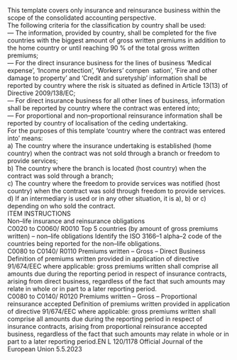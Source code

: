  
This template covers only insurance and reinsurance business within the scope of the consolidated accounting 
perspective.  
The following criteria for the classification by country shall be used:  
— The information, provided by country, shall be completed for the five countries with the biggest amount of gross 
written premiums in addition to the home country or until reaching 90 % of the total gross written premiums;  
— For the direct insurance business for the lines of business ‘Medical expense’, ‘Income protection’, ‘Workers’ compen ­
sation’, ‘Fire and other damage to property’ and ‘Credit and suretyship’ information shall be reported by country 
where the risk is situated as defined in Article 13(13) of Directive 2009/138/EC;  
— For direct insurance business for all other lines of business, information shall be reported by country where the 
contract was entered into;  
— For proportional and non–proportional reinsurance information shall be reported by country of localisation of the 
ceding undertaking.  
For the purposes of this template ‘country where the contract was entered into’ means:  
a) The country where the insurance undertaking is established (home country) when the contract was not sold through 
a branch or freedom to provide services;  
b) The country where the branch is located (host country) when the contract was sold through a branch;  
c) The country where the freedom to provide services was notified (host country) when the contract was sold through 
freedom to provide services.  
d) If an intermediary is used or in any other situation, it is a), b) or c) depending on who sold the contract.  
ITEM  INSTRUCTIONS  
Non–life insurance and 
reinsurance obligations  
C0020 to C0060/ 
R0010  Top 5 countries (by 
amount of gross 
premiums written) – 
non–life obligations  Identify the ISO 3166–1 alpha–2 code of the countries being reported for the 
non–life obligations.  
C0080 to C0140/ 
R0110  Premiums written – 
Gross – Direct 
Business  Definition of premiums written provided in application of directive 91/674/EEC 
where applicable: gross premiums written shall comprise all amounts due during 
the reporting period in respect of insurance contracts, arising from direct business, 
regardless of the fact that such amounts may relate in whole or in part to a later 
reporting period.  
C0080 to C0140/ 
R0120  Premiums written – 
Gross – Proportional 
reinsurance accepted  Definition of premiums written provided in application of directive 91/674/EEC 
where applicable: gross premiums written shall comprise all amounts due during 
the reporting period in respect of insurance contracts, arising from proportional 
reinsurance accepted business, regardless of the fact that such amounts may relate 
in whole or in part to a later reporting period.EN  L 120/1178 Official Journal of the European Union 5.5.2023